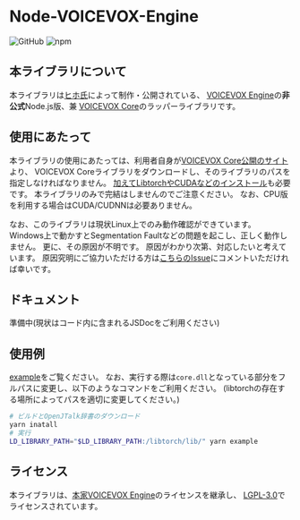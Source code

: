 # Node-VOICEVOX-Engine

![GitHub](https://img.shields.io/github/license/y-chan/node-voicevox-engine)
![npm](https://img.shields.io/npm/v/node-voicevox-engine)

## 本ライブラリについて
本ライブラリは[ヒホ氏](https://github.com/Hiroshiba)によって制作・公開されている、
[VOICEVOX Engine](https://github.com/Hiroshiba/voicevox_engine)の**非公式**Node.js版、兼
[VOICEVOX Core](https://github.com/Hiroshiba/voicevox_core)のラッパーライブラリです。

## 使用にあたって
本ライブラリの使用にあたっては、利用者自身が[VOICEVOX Core公開のサイト](https://github.com/Hiroshiba/voicevox_core/releases/latest)より、
VOICEVOX Coreライブラリをダウンロードし、そのライブラリのパスを指定しなければなりません。
[加えてLibtorchやCUDAなどのインストール](https://github.com/Hiroshiba/voicevox_core#%E4%BE%9D%E5%AD%98%E9%96%A2%E4%BF%82)も必要です。
本ライブラリのみで完結はしませんのでご注意ください。
なお、CPU版を利用する場合はCUDA/CUDNNは必要ありません。

<!--
なお、製品版VOICEVOXのディレクトリを指定することで、複雑なインストール処理を省略することも可能です。
この場合、環境変数の`Path`(Windowsの場合)に製品版VOICEVOXのディレクトリを追加しておく必要があります。
-->
なお、このライブラリは現状Linux上でのみ動作確認ができています。
Windows上で動かすとSegmentation Faultなどの問題を起こし、正しく動作しません。
更に、その原因が不明です。
原因がわかり次第、対応したいと考えています。
原因究明にご協力いただける方は[こちらのIssue](https://github.com/y-chan/node-voicevox-engine/issues/1)にコメントいただければ幸いです。

## ドキュメント
準備中(現状はコード内に含まれるJSDocをご利用ください)

## 使用例
[example](example/index.ts)をご覧ください。
なお、実行する際は`core.dll`となっている部分をフルパスに変更し、以下のようなコマンドをご利用ください。
(libtorchの存在する場所によってパスを適切に変更してください。)
```bash
# ビルドとOpenJTalk辞書のダウンロード
yarn inatall
# 実行
LD_LIBRARY_PATH="$LD_LIBRARY_PATH:/libtorch/lib/" yarn example
```

## ライセンス
本ライブラリは、[本家VOICEVOX Engine](https://github.com/Hiroshiba/voicevox_engine)のライセンスを継承し、
[LGPL-3.0](LICENSE)でライセンスされています。
